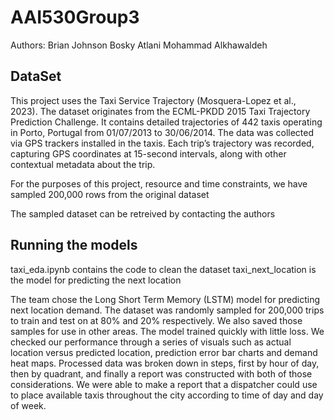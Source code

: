 # AAI530Group3

Authors:
Brian Johnson
Bosky Atlani
Mohammad Alkhawaldeh
 

## DataSet

This project uses the Taxi Service Trajectory (Mosquera-Lopez et al., 2023). The dataset originates from the ECML-PKDD 2015 Taxi Trajectory Prediction Challenge. It contains detailed trajectories of 442 taxis operating in Porto, Portugal from 01/07/2013 to 30/06/2014. The data was collected via GPS trackers installed in the taxis. Each trip’s trajectory was recorded, capturing GPS coordinates at 15-second intervals, along with other contextual metadata about the trip. 

For the purposes of this project, resource and time constraints, we have sampled 200,000 rows from the original dataset

The sampled dataset can be retreived by contacting the authors

## Running the models

taxi_eda.ipynb contains the code to clean the dataset
taxi_next_location is the model for predicting the next location

The team chose the Long Short Term Memory (LSTM) model for predicting next location demand. The dataset was randomly sampled for 200,000 trips to train and test on at 80% and 20% respectively. We also saved those samples for use in other areas. The model trained quickly with little loss. We checked our performance through a series of visuals such as actual location versus predicted location, prediction error bar charts and demand heat maps. Processed data was broken down in steps, first by hour of day, then by quadrant, and finally a report was constructed with both of those considerations. We were able to make a report that a dispatcher could use to place available taxis throughout the city according to time of day and day of week.

